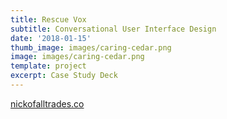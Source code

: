 ```yaml
---
title: Rescue Vox
subtitle: Conversational User Interface Design
date: '2018-01-15'
thumb_image: images/caring-cedar.png
image: images/caring-cedar.png
template: project
excerpt: Case Study Deck
---
```

[nickofalltrades.co](https://nickofalltrades.co/)